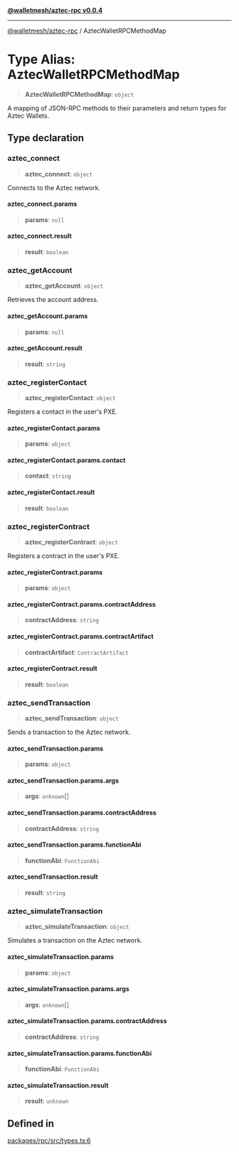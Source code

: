 [**@walletmesh/aztec-rpc v0.0.4**](../README.md)

***

[@walletmesh/aztec-rpc](../globals.md) / AztecWalletRPCMethodMap

# Type Alias: AztecWalletRPCMethodMap

> **AztecWalletRPCMethodMap**: `object`

A mapping of JSON-RPC methods to their parameters and return types for Aztec Wallets.

## Type declaration

### aztec\_connect

> **aztec\_connect**: `object`

Connects to the Aztec network.

#### aztec\_connect.params

> **params**: `null`

#### aztec\_connect.result

> **result**: `boolean`

### aztec\_getAccount

> **aztec\_getAccount**: `object`

Retrieves the account address.

#### aztec\_getAccount.params

> **params**: `null`

#### aztec\_getAccount.result

> **result**: `string`

### aztec\_registerContact

> **aztec\_registerContact**: `object`

Registers a contact in the user's PXE.

#### aztec\_registerContact.params

> **params**: `object`

#### aztec\_registerContact.params.contact

> **contact**: `string`

#### aztec\_registerContact.result

> **result**: `boolean`

### aztec\_registerContract

> **aztec\_registerContract**: `object`

Registers a contract in the user's PXE.

#### aztec\_registerContract.params

> **params**: `object`

#### aztec\_registerContract.params.contractAddress

> **contractAddress**: `string`

#### aztec\_registerContract.params.contractArtifact

> **contractArtifact**: `ContractArtifact`

#### aztec\_registerContract.result

> **result**: `boolean`

### aztec\_sendTransaction

> **aztec\_sendTransaction**: `object`

Sends a transaction to the Aztec network.

#### aztec\_sendTransaction.params

> **params**: `object`

#### aztec\_sendTransaction.params.args

> **args**: `unknown`[]

#### aztec\_sendTransaction.params.contractAddress

> **contractAddress**: `string`

#### aztec\_sendTransaction.params.functionAbi

> **functionAbi**: `FunctionAbi`

#### aztec\_sendTransaction.result

> **result**: `string`

### aztec\_simulateTransaction

> **aztec\_simulateTransaction**: `object`

Simulates a transaction on the Aztec network.

#### aztec\_simulateTransaction.params

> **params**: `object`

#### aztec\_simulateTransaction.params.args

> **args**: `unknown`[]

#### aztec\_simulateTransaction.params.contractAddress

> **contractAddress**: `string`

#### aztec\_simulateTransaction.params.functionAbi

> **functionAbi**: `FunctionAbi`

#### aztec\_simulateTransaction.result

> **result**: `unknown`

## Defined in

[packages/rpc/src/types.ts:6](https://github.com/WalletMesh/aztec/blob/f83c43fd0c0a959d8d62f3af87d0dfbdb5d7fecc/packages/rpc/src/types.ts#L6)
